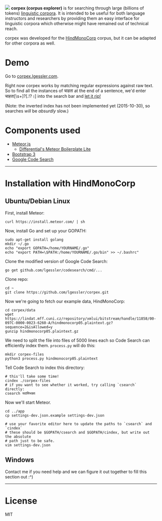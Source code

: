 ![](https://cdn.rawgit.com/lgessler/conch/master/.misc/conch.svg)
**corpex (corpus explorer)** is for searching through large
(billions of tokens) [linguistic corpora](https://en.wikipedia.org/wiki/Corpus_linguistics).
It is intended to be useful for both language instructors and researchers by
providing them an easy interface for linguistic corpora which otherwise
might have remained out of technical reach.

corpex was developed for the 
[HindMonoCorp](https://lindat.mff.cuni.cz/repository/xmlui/handle/11858/00-097C-0000-0023-6260-A)
corpus, but it can be adapted for other corpora as well.

# Demo

Go to [corpex.lgessler.com](http://corpex.lgessler.com). 

Right now corpex works by matching regular expressions against raw text. So to find all the instances of चाहता at the end of a sentence, we'd enter चाहता[\s+]?[.!?।] into the search bar and [let it rip!](http://corpex.lgessler.com/results/%E0%A4%9A%E0%A4%BE%E0%A4%B9%E0%A4%A4%E0%A4%BE%5B%5Cs%2B%5D%3F%5B.!%3F%E0%A5%A4%5D)

(Note: the inverted index has not been implemented yet (2015-10-30), so searches *will* be *absurdly* slow.)

# Components used 

* [Meteor.js](https://www.meteor.com)
    * [Differential's Meteor Boilerplate Lite](https://github.com/Differential/meteor-boilerplate-lite)
* [Bootstrap 3](http://getbootstrap.com/)
* [Google Code Search](https://github.com/google/codesearch) 

------------------------

# Installation with HindMonoCorp 

## Ubuntu/Debian Linux 

First, install Meteor:

    curl https://install.meteor.com/ | sh

Now, install Go and set up your GOPATH:
    
    sudo apt-get install golang
    mkdir ~/.go
    echo "export GOPATH=/home/YOURNAME/.go"
    echo "export PATH=\$PATH:/home/YOURNAME/.go/bin" >> ~/.bashrc"

Clone the modified version of Google Code Search:

    go get github.com/lgessler/codesearch/cmd/...

Clone repo:

    cd ~
    git clone https://github.com/lgessler/corpex.git

Now we're going to fetch our example data, HindMonoCorp:

    cd corpex/data
    wget https://lindat.mff.cuni.cz/repository/xmlui/bitstream/handle/11858/00-097C-0000-0023-6260-A/hindmonocorp05.plaintext.gz?sequence=2&isAllowed=y
    gunzip hindmonocorp05.plaintext.gz

We need to split the file into files of 5000 lines each so Code Search can efficiently index them. `process.py` will do this:

    mkdir corpex-files
    python3 process.py hindmonocorp05.plaintext

Tell Code Search to index this directory:

    # this'll take some time!
    cindex ./corpex-files
    # if you want to see whether it worked, try calling `csearch` directly:
    csearch स्वामिभक्त

Now we'll start Meteor. 

    cd ../app
    cp settings-dev.json.example settings-dev.json

    # use your favorite editor here to update the paths to `csearch` and `cindex`
    # these should be $GOPATH/csearch and $GOPATH/cindex, but write out the absolute
    # path just to be safe.
    vim settings-dev.json

## Windows

Contact me if you need help and we can figure it out together to fill this
section out :^)

------------------------

# License

MIT 
